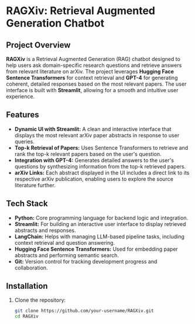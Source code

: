 # RAGXiv: Retrieval Augmented Generation Chatbot

## Project Overview
**RAGXiv** is a Retrieval Augmented Generation (RAG) chatbot designed to help users ask domain-specific research questions and retrieve answers from relevant literature on arXiv. The project leverages **Hugging Face Sentence Transformers** for context retrieval and **GPT-4** for generating coherent, detailed responses based on the most relevant papers. The user interface is built with **Streamlit**, allowing for a smooth and intuitive user experience.

## Features
- **Dynamic UI with Streamlit:** A clean and interactive interface that displays the most relevant arXiv paper abstracts in response to user queries.
- **Top-k Retrieval of Papers:** Uses Sentence Transformers to retrieve and rank the top-k relevant papers based on the user's question.
- **Integration with GPT-4:** Generates detailed answers to the user's questions by synthesizing information from the top-k retrieved papers.
- **arXiv Links:** Each abstract displayed in the UI includes a direct link to its respective arXiv publication, enabling users to explore the source literature further.

## Tech Stack
- **Python:** Core programming language for backend logic and integration.
- **Streamlit:** For building an interactive user interface to display retrieved abstracts and responses.
- **LangChain:** Helps with managing LLM-based pipeline tasks, including context retrieval and question answering.
- **Hugging Face Sentence Transformers:** Used for embedding paper abstracts and performing semantic search.
- **Git:** Version control for tracking development progress and collaboration.

## Installation

1. Clone the repository:

   ```bash
   git clone https://github.com/your-username/RAGXiv.git
   cd RAGXiv
